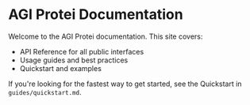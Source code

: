 # AGI Protei Documentation

Welcome to the AGI Protei documentation. This site covers:

- API Reference for all public interfaces
- Usage guides and best practices
- Quickstart and examples

If you're looking for the fastest way to get started, see the Quickstart in `guides/quickstart.md`.
